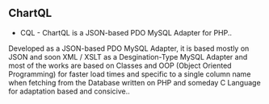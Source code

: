 ## ChartQL
* CQL - ChartQL is a JSON-based PDO MySQL Adapter for PHP..

Developed as a JSON-based PDO MySQL Adapter, it is based mostly on JSON and soon XML / XSLT as a Desgination-Type MySQL Adapter and most of the works are based on Classes and OOP (Object Oriented Programming) for faster load times and specific to a single column name when fetching from the Database written on PHP and someday C Language for adaptation based and consicive..
